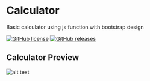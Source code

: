 # Calculator
Basic calculator using js function with bootstrap design

[![GitHub license](https://img.shields.io/badge/license-MIT-blue.svg)](https://raw.githubusercontent.com/rhalp10/Calculator/master/LICENSE)
[![GitHub releases](https://img.shields.io/badge/version-v1-blue.svg)](https://github.com/rhalp10/Calculator/releases)
## Calculator Preview
![alt text](https://github.com/rhalp10/Calculator/blob/master/index.png "Preview")
